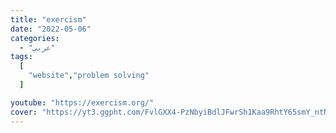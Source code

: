 ```yaml
---
title: "exercism"
date: "2022-05-06"
categories:
  - "عربي"
tags:
  [
    "website","problem solving"
  ]

youtube: "https://exercism.org/"
cover: "https://yt3.ggpht.com/FvlGXX4-PzNbyiBdlJFwrSh1Kaa9RhtY65smY_ntNtcUfKnwIOu9ItnvbWpW30dT-nrBSG7YElU=s48-c-k-c0x00ffffff-no-rj"
---
```

